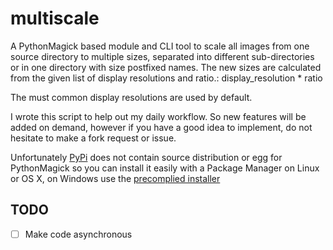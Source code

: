# multiscale #

A PythonMagick based module and CLI tool to scale all images from one source directory to multiple sizes, separated into different sub-directories or in one directory with size postfixed names. The new sizes are calculated from the given list of display resolutions and ratio.: display_resolution * ratio

The must common display resolutions are used by default.

I wrote this script to help out my daily workflow. So new features will be added on demand, however if you have a good idea to implement, do not hesitate to make a fork request or issue.

Unfortunately [PyPi](https://pypi.python.org/pypi/PythonMagick/0.5) does not contain source distribution or egg for PythonMagick so you can install it easily with a Package Manager on Linux or OS X, on Windows use the [precomplied installer](https://stackoverflow.com/questions/13409643/trouble-installing-pythonmagick-windows-7)

## TODO ##
- [ ] Make code asynchronous
